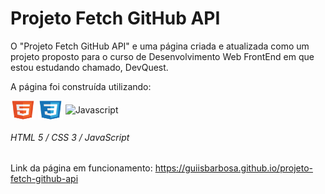 <h1>Projeto Fetch GitHub API</h1>
<p>O "Projeto Fetch GitHub API" e uma página criada e atualizada como um projeto proposto para o curso de Desenvolvimento Web FrontEnd em que estou estudando chamado, DevQuest.</p>

A página foi construída utilizando:
<div style="display: inline_block">
  <img align="center" alt="HTML" height="30" width="40" src="https://raw.githubusercontent.com/devicons/devicon/master/icons/html5/html5-original.svg">
  <img align="center" alt="CSS" height="30" width="40" src="https://raw.githubusercontent.com/devicons/devicon/master/icons/css3/css3-original.svg">
  <img align="center" alt= "Javascript" height="30" width="40" src="https://raw.githubusercontent.com/jmnote/z-icons/master/svg/javascript.svg">
  <h6>HTML 5 / CSS 3 / JavaScript</h6>
</div>

Link da página em funcionamento: https://guiisbarbosa.github.io/projeto-fetch-github-api